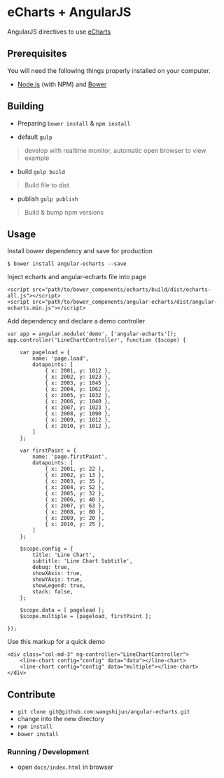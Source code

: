 # eCharts + AngularJS

AngularJS directives to use [eCharts](http://ecomfe.github.io/echarts/index-en.html)

## Prerequisites

You will need the following things properly installed on your computer.

* [Node.js](http://nodejs.org/) (with NPM) and [Bower](http://bower.io/)

## Building

- Preparing
`bower install` & `npm install`

- default
`gulp`
> develop with realtime monitor, automatic open browser to view example

- build
`gulp build`
> Build file to dist

- publish
`gulp publish`
> Build & bump npm versions

## Usage

Install bower dependency and save for production

```
$ bower install angular-echarts --save
```

Inject echarts and angular-echarts file into page

```
<script src="path/to/bower_components/echarts/build/dist/echarts-all.js"></script>
<script src="path/to/bower_components/angular-echarts/dist/angular-echarts.min.js"></script>
```

Add dependency and declare a demo controller

```
var app = angular.module('demo', ['angular-echarts']);
app.controller('LineChartController', function ($scope) {

    var pageload = {
        name: 'page.load',
        datapoints: [
            { x: 2001, y: 1012 },
            { x: 2002, y: 1023 },
            { x: 2003, y: 1045 },
            { x: 2004, y: 1062 },
            { x: 2005, y: 1032 },
            { x: 2006, y: 1040 },
            { x: 2007, y: 1023 },
            { x: 2008, y: 1090 },
            { x: 2009, y: 1012 },
            { x: 2010, y: 1012 },
        ]
    };

    var firstPaint = {
        name: 'page.firstPaint',
        datapoints: [
            { x: 2001, y: 22 },
            { x: 2002, y: 13 },
            { x: 2003, y: 35 },
            { x: 2004, y: 52 },
            { x: 2005, y: 32 },
            { x: 2006, y: 40 },
            { x: 2007, y: 63 },
            { x: 2008, y: 80 },
            { x: 2009, y: 20 },
            { x: 2010, y: 25 },
        ]
    };

    $scope.config = {
        title: 'Line Chart',
        subtitle: 'Line Chart Subtitle',
        debug: true,
        showXAxis: true,
        showYAxis: true,
        showLegend: true,
        stack: false,
    };

    $scope.data = [ pageload ];
    $scope.multiple = [pageload, firstPaint ];

});
```

Use this markup for a quick demo

```
<div class="col-md-3" ng-controller="LineChartController">
    <line-chart config="config" data="data"></line-chart>
    <line-chart config="config" data="multiple"></line-chart>
</div>
```

## Contribute

* `git clone git@github.com:wangshijun/angular-echarts.git`
* change into the new directory
* `npm install`
* `bower install`

### __Running / Development__

* open ```docs/index.html``` in browser
